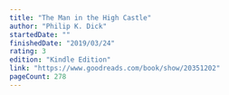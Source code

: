 ```yaml
---
title: "The Man in the High Castle"
author: "Philip K. Dick"
startedDate: ""
finishedDate: "2019/03/24"
rating: 3
edition: "Kindle Edition"
link: "https://www.goodreads.com/book/show/20351202"
pageCount: 278
---
```



